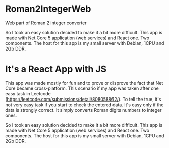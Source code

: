# Roman2IntegerWeb
Web part of Roman 2 integer converter



So I took an easy solution decided to make it a bit more difficult. This app is made with Net Core 5 application (web services) and React one. Two components. The host for this app is my small server with Debian, 1CPU and 2Gb DDR.

It's a React App with JS
=======
This app was made mostly for fun and to prove or disprove the fact that Net Core became cross-platform.
This scenario if my app was taken after one easy task in Leetcode (https://leetcode.com/submissions/detail/808058862/). To tell the true, it's not very easy task if you start to check the entered data. It's easy only if the data is strongly correct. It simply converts Roman digits numbers to integer ones.

So I took an easy solution decided to make it a bit more difficult. 
This app is made with Net Core 5 application (web services) and React one. Two components. 
The host for this app is my small server with Debian, 1CPU and 2Gb DDR. 


